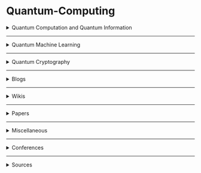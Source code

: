 <h1>Quantum-Computing</h1>

<details><summary>Quantum Computation and Quantum Information</summary>
    <ul style="list-style-type:none">
        <li><details><summary>Courses</summary>
            <ul style="list-style-type:none">
                <details>
                    <summary>Beginners</summary>
                </details>
                <details>
                    <summary>Intermediate</summary>
                </details>
                <details>
                    <summary>Advanced</summary>
                </details>
            </ul>
            </details></li>
        <li><details><summary>Lecture notes</summary>
            <ul style="list-style-type:circle">
                <li><a href="https://cs.uwaterloo.ca/~watrous/TQI/">The Theory of Quantum Information</a> by <i>J. Watrous</i>.</li>
                <li><a href="http://www.theory.caltech.edu/~preskill/ph219/index.html">Quantum Computation</a> by <i>J. Preskill</i>.</li>
                <li><a href="https://homepages.cwi.nl/~rdewolf/qc11.html">Quantum Computing</a> by <i>R. de Wolf</i>.</li>
            </ul style="list-style-type:circle">
            </details></li>
        <li><details><summary>Textbook(s)</summary>
            <ul style="list-style-type:circle">
                <li> <a href="https://dl.acm.org/citation.cfm?id=1972505">Quantum Computation and Quantum Information: 10th Anniversary Edition</a> by <i>M. Nielsen</i> and <i>I. Chuang</i>. - [<a href="http://csis.pace.edu/ctappert/cs837-18spring/QC-textbook.pdf"> PDF </a>] </li>
            </ul>
            </details></li>
    </ul>
</details>

--------
<details><summary>Quantum Machine Learning</summary>
    <ul>
        <details><summary>Courses</summary>
            <ul>
            </ul></details>
        <details><summary>Lecture notes</summary>
            <ul>
            </ul></details>
        <details><summary>Textbook(s)</summary>
            <ul>
            </ul></details>
    </ul>
</details>

------------------
<details>
    <summary>Quantum Cryptography</summary>
    <ul>
        <details><summary>Courses</summary>
            <ul>
            </ul></details>
        <details><summary>Lecture notes</summary>
            <ul>
            </ul></details>
        <details><summary>Textbook(s)</summary>
            <ul>
            </ul></details>
    </ul>
</details>

-------------
<details>
    <summary>Blogs</summary>
    <ul>
    </ul>
</details>

----------------
<details>
    <summary>Wikis</summary>
    <ul>
    </ul>
</details>

-------------------
<details>
    <summary>Papers</summary>
    <ul>
    </ul>
</details>

---------------------------
<details>
    <summary>Miscellaneous</summary>
    <ul>
    </ul>
</details>

--------------
<details>
    <summary>Conferences</summary>
    <ul>
    </ul>
</details>

--------------------
<details>
    <summary>Sources</summary>
    <ul>
    </ul>
</details>
